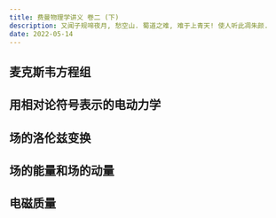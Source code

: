 ```yaml
---
title: 费曼物理学讲义 卷二 (下)
description: 又闻子规啼夜月, 愁空山. 蜀道之难, 难于上青天! 使人听此凋朱颜.
date: 2022-05-14
---
```


## 麦克斯韦方程组

## 用相对论符号表示的电动力学

## 场的洛伦兹变换

## 场的能量和场的动量

## 电磁质量
